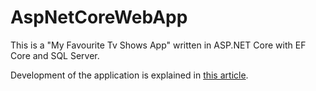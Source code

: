 # AspNetCoreWebApp
This is a "My Favourite Tv Shows App" written in ASP.NET Core with EF Core and SQL Server.

Development of the application is explained in [this article](https://medium.com/net-core/building-a-web-application-using-asp-net-core-mvc-and-entity-framework-core-15ee6192b3f3).
